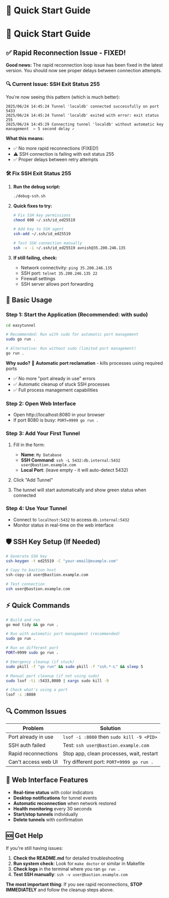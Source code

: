 # 🚀 Quick Start Guide

# 🚀 Quick Start Guide

## ✅ **Rapid Reconnection Issue - FIXED!**

**Good news:** The rapid reconnection loop issue has been fixed in the latest version. You should now see proper delays between connection attempts.

### 🔍 **Current Issue: SSH Exit Status 255**

You're now seeing this pattern (which is much better):
```
2025/06/24 14:45:24 Tunnel 'localdb' connected successfully on port 5433
2025/06/24 14:45:24 Tunnel 'localdb' exited with error: exit status 255
2025/06/24 14:45:29 Connecting tunnel 'localdb' without automatic key management  ← 5 second delay ✓
```

**What this means:**
- ✅ No more rapid reconnections (FIXED!)
- ⚠️ SSH connection is failing with exit status 255
- ✅ Proper delays between retry attempts

### 🛠️ **Fix SSH Exit Status 255**

1. **Run the debug script:**
   ```bash
   ./debug-ssh.sh
   ```

2. **Quick fixes to try:**
   ```bash
   # Fix SSH key permissions
   chmod 600 ~/.ssh/id_ed25519
   
   # Add key to SSH agent  
   ssh-add ~/.ssh/id_ed25519
   
   # Test SSH connection manually
   ssh -v -i ~/.ssh/id_ed25519 avnish@35.200.246.135
   ```

3. **If still failing, check:**
   - Network connectivity: `ping 35.200.246.135`
   - SSH port: `telnet 35.200.246.135 22` 
   - Firewall settings
   - SSH server allows port forwarding

## 📖 **Basic Usage**

### Step 1: Start the Application (Recommended: with sudo)
```bash
cd easytunnel

# Recommended: Run with sudo for automatic port management
sudo go run .

# Alternative: Run without sudo (limited port management)
go run .
```

**Why sudo?** 🚀 **Automatic port reclamation** - kills processes using required ports
- ✅ No more "port already in use" errors
- ✅ Automatic cleanup of stuck SSH processes  
- ✅ Full process management capabilities

### Step 2: Open Web Interface
- Open http://localhost:8080 in your browser
- If port 8080 is busy: `PORT=9999 go run .`

### Step 3: Add Your First Tunnel
1. Fill in the form:
   - **Name**: `My Database`
   - **SSH Command**: `ssh -L 5432:db.internal:5432 user@bastion.example.com`
   - **Local Port**: (leave empty - it will auto-detect 5432)

2. Click "Add Tunnel"

3. The tunnel will start automatically and show green status when connected

### Step 4: Use Your Tunnel
- Connect to `localhost:5432` to access `db.internal:5432`
- Monitor status in real-time on the web interface

## 🛡️ **SSH Key Setup (If Needed)**

```bash
# Generate SSH key
ssh-keygen -t ed25519 -C "your-email@example.com"

# Copy to bastion host
ssh-copy-id user@bastion.example.com

# Test connection
ssh user@bastion.example.com
```

## ⚡ **Quick Commands**

```bash
# Build and run
go mod tidy && go run .

# Run with automatic port management (recommended)
sudo go run .

# Run on different port
PORT=9999 sudo go run .

# Emergency cleanup (if stuck)
sudo pkill -f "go run" && sudo pkill -f "ssh.*-L" && sleep 5

# Manual port cleanup (if not using sudo)
sudo lsof -ti :5433,8080 | xargs sudo kill -9

# Check what's using a port
lsof -i :8080
```

## 🔍 **Common Issues**

| Problem | Solution |
|---------|----------|
| Port already in use | `lsof -i :8080` then `sudo kill -9 <PID>` |
| SSH auth failed | Test: `ssh user@bastion.example.com` |
| Rapid reconnections | Stop app, clean processes, wait, restart |
| Can't access web UI | Try different port: `PORT=9999 go run .` |

## 📱 **Web Interface Features**

- **Real-time status** with color indicators
- **Desktop notifications** for tunnel events
- **Automatic reconnection** when network restored
- **Health monitoring** every 30 seconds
- **Start/stop tunnels** individually
- **Delete tunnels** with confirmation

## 🆘 **Get Help**

If you're still having issues:

1. **Check the README.md** for detailed troubleshooting
2. **Run system check**: Look for `make doctor` or similar in Makefile
3. **Check logs** in the terminal where you ran `go run .`
4. **Test SSH manually**: `ssh -v user@bastion.example.com`

**The most important thing**: If you see rapid reconnections, **STOP IMMEDIATELY** and follow the cleanup steps above.
